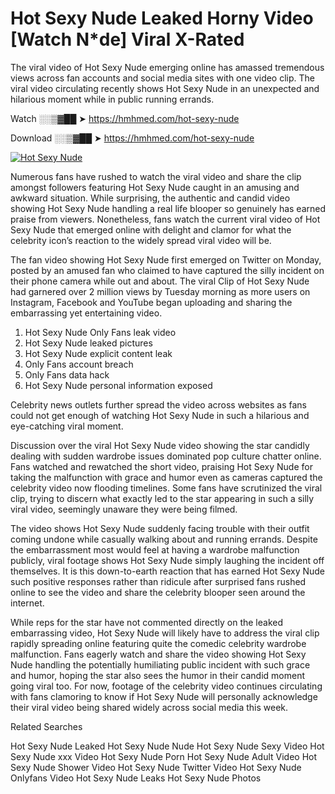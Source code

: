 ﻿# Hot Sexy Nude Leaked Horny Video [Watch N*de] Viral X-Rated

The viral video of ﻿Hot Sexy Nude emerging online has amassed tremendous views across fan accounts and social media sites with one video clip. The viral video circulating recently shows ﻿Hot Sexy Nude in an unexpected and hilarious moment while in public running errands. 

Watch ░░▒▓██ ➤ https://hmhmed.com/hot-sexy-nude

Download ░░▒▓██ ➤ https://hmhmed.com/hot-sexy-nude

[![Hot Sexy Nude](https://i.imgur.com/dJHk4Zq.gif)](https://hmhmed.com/hot-sexy-nude)

Numerous fans have rushed to watch the viral video and share the clip amongst followers featuring ﻿Hot Sexy Nude caught in an amusing and awkward situation. While surprising, the authentic and candid video showing ﻿Hot Sexy Nude handling a real life blooper so genuinely has earned praise from viewers. Nonetheless, fans watch the current viral video of ﻿Hot Sexy Nude that emerged online with delight and clamor for what the celebrity icon’s reaction to the widely spread viral video will be.

The fan video showing ﻿Hot Sexy Nude first emerged on Twitter on Monday, posted by an amused fan who claimed to have captured the silly incident on their phone camera while out and about. The viral Clip of ﻿Hot Sexy Nude had garnered over 2 million views by Tuesday morning as more users on Instagram, Facebook and YouTube began uploading and sharing the embarrassing yet entertaining video. 

1. ﻿Hot Sexy Nude Only Fans leak video
2. ﻿Hot Sexy Nude leaked pictures
3. ﻿Hot Sexy Nude explicit content leak
4. Only Fans account breach
5. Only Fans data hack
6. ﻿Hot Sexy Nude personal information exposed

Celebrity news outlets further spread the video across websites as fans could not get enough of watching ﻿Hot Sexy Nude in such a hilarious and eye-catching viral moment. 

Discussion over the viral ﻿Hot Sexy Nude video showing the star candidly dealing with sudden wardrobe issues dominated pop culture chatter online. Fans watched and rewatched the short video, praising ﻿Hot Sexy Nude for taking the malfunction with grace and humor even as cameras captured the celebrity video now flooding timelines. Some fans have scrutinized the viral clip, trying to discern what exactly led to the star appearing in such a silly viral video, seemingly unaware they were being filmed.

The video shows ﻿Hot Sexy Nude suddenly facing trouble with their outfit coming undone while casually walking about and running errands. Despite the embarrassment most would feel at having a wardrobe malfunction publicly, viral footage shows ﻿Hot Sexy Nude simply laughing the incident off themselves. It is this down-to-earth reaction that has earned ﻿Hot Sexy Nude such positive responses rather than ridicule after surprised fans rushed online to see the video and share the celebrity blooper seen around the internet.  

While reps for the star have not commented directly on the leaked embarrassing video, ﻿Hot Sexy Nude will likely have to address the viral clip rapidly spreading online featuring quite the comedic celebrity wardrobe malfunction. Fans eagerly watch and share the video showing ﻿Hot Sexy Nude handling the potentially humiliating public incident with such grace and humor, hoping the star also sees the humor in their candid moment going viral too. For now, footage of the celebrity video continues circulating with fans clamoring to know if ﻿Hot Sexy Nude will personally acknowledge their viral video being shared widely across social media this week.

Related Searches

﻿Hot Sexy Nude Leaked
﻿Hot Sexy Nude Nude
﻿Hot Sexy Nude Sexy Video
﻿Hot Sexy Nude xxx Video
﻿Hot Sexy Nude Porn
﻿Hot Sexy Nude Adult Video
﻿Hot Sexy Nude Shower Video
﻿Hot Sexy Nude Twitter Video
﻿Hot Sexy Nude Onlyfans Video
﻿Hot Sexy Nude Leaks
﻿Hot Sexy Nude Photos